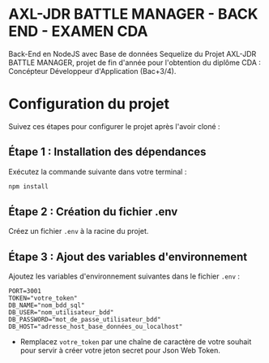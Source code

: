 # AXL-JDR BATTLE MANAGER - BACK END - EXAMEN CDA

Back-End en NodeJS avec Base de données Sequelize du Projet AXL-JDR BATTLE MANAGER, projet de fin d'année pour l'obtention du diplôme CDA : Concépteur Développeur d'Application (Bac+3/4).

# Configuration du projet

Suivez ces étapes pour configurer le projet après l'avoir cloné :

## Étape 1 : Installation des dépendances

Exécutez la commande suivante dans votre terminal :

```bash
npm install

```

## Étape 2 : Création du fichier .env

Créez un fichier `.env` à la racine du projet.

## Étape 3 : Ajout des variables d'environnement

Ajoutez les variables d'environnement suivantes dans le fichier `.env` :

```
PORT=3001
TOKEN="votre_token"
DB_NAME="nom_bdd_sql"
DB_USER="nom_utilisateur_bdd"
DB_PASSWORD="mot_de_passe_utilisateur_bdd"
DB_HOST="adresse_host_base_données_ou_localhost"
```
- Remplacez `votre_token` par une chaîne de caractère de votre souhait pour servir à créer votre jeton secret pour Json Web Token.